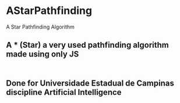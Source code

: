 # AStarPathfinding
A Star Pathfinding Algorithm

<h2>A * (Star) a very used pathfinding algorithm made using only JS<h2>
<br>
Done for Universidade Estadual de Campinas discipline Artificial Intelligence